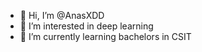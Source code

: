 - 👋 Hi, I’m @AnasXDD
- 👀 I’m interested in deep learning
- 🌱 I’m currently learning bachelors in CSIT

<!---
AnasXDD/AnasXDD is a ✨ special ✨ repository because its `README.md` (this file) appears on your GitHub profile.
You can click the Preview link to take a look at your changes.
--->

